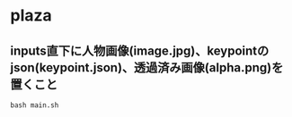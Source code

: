 # plaza


## inputs直下に人物画像(image.jpg)、keypointのjson(keypoint.json)、透過済み画像(alpha.png)を置くこと

```
bash main.sh

```
